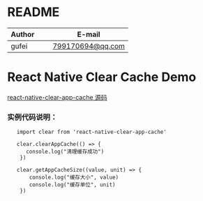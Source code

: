 # README
| Author        |     E-mail      |
| ------------- |:---------------:|
| gufei         | 799170694@qq.com|

# React Native Clear Cache Demo
[react-native-clear-app-cache 源码](https://github.com/midas-gufei/react-native-clear-app-cache)

### 实例代码说明：
```
   import clear from 'react-native-clear-app-cache'

   clear.clearAppCache(() => {
      console.log("清理缓存成功")
    })
    
   clear.getAppCacheSize((value, unit) => {
       console.log("缓存大小", value)
       console.log("缓存单位", unit)
    })
```
